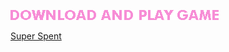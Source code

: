 ![DOWNLOAD AND PLAY GAME](https://github.com/pimfast/Super-Spent/blob/main/NoPoverty/datafiles/Images/gittext01.png)

[Super Spent](https://www.mediafire.com/file/gb5gp7rrmzf40en/NoPoverty.zip/file "Download the game!")